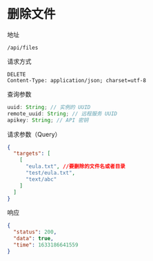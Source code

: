 # 删除文件

地址

```
/api/files
```

请求方式

```
DELETE
Content-Type: application/json; charset=utf-8
```

查询参数

```js
uuid: String; // 实例的 UUID
remote_uuid: String; // 远程服务 UUID
apikey: String; // API 密钥
```

请求参数（Query）

```json
{
  "targets": [
    [
      "eula.txt", //要删除的文件名或者目录
      "test/eula.txt",
      "text/abc"
    ]
  ]
}
```

响应

```json
{
  "status": 200,
  "data": true,
  "time": 1633186641559
}
```
